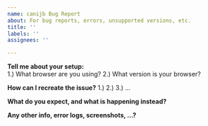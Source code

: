 ```yaml
---
name: canijb Bug Report
about: For bug reports, errors, unsupported versions, etc.
title: ''
labels: ''
assignees: ''

---
```


**Tell me about your setup:**  
1.) What browser are you using?
2.) What version is your browser?

**How can I recreate the issue?**
1.) 
2.) 
3.) 
...

**What do you expect, and what is happening instead?**


**Any other info, error logs, screenshots, ...?**

